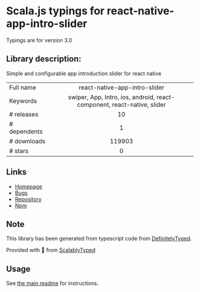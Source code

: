 
# Scala.js typings for react-native-app-intro-slider

Typings are for version 3.0

## Library description:
Simple and configurable app introduction slider for react native

|                    |                 |
| ------------------ | :-------------: |
| Full name          | react-native-app-intro-slider |
| Keywords           | swiper, App, Intro, ios, android, react-component, react-native, slider |
| # releases         | 10 |
| # dependents       | 1 |
| # downloads        | 119903 |
| # stars            | 0 |

## Links
- [Homepage](https://github.com/jacse/react-native-app-intro-slider)
- [Bugs](https://github.com/jacse/react-native-app-intro-slider/issues)
- [Repository](https://github.com/jacse/react-native-app-intro-slider)
- [Npm](https://www.npmjs.com/package/react-native-app-intro-slider)
    


## Note
This library has been generated from typescript code from [DefinitelyTyped](https://definitelytyped.org).

Provided with :purple_heart: from [ScalablyTyped](https://github.com/oyvindberg/ScalablyTyped)

## Usage
See [the main readme](../../readme.md) for instructions.


